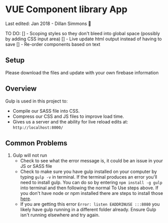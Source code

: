 # VUE Component library App
Last edited: Jan 2018 - Dillan Simmons :robot:

TO DO: 
[] - Scoping styles so they don't bleed into global space (possibly by adding CSS input area)
[] - Live update html output instead of having to save
[] - Re-order components based on text

## Setup

Please download the files and update with your own firebase information

## Overview

Gulp is used in this project to:

* Compile our SASS file into CSS.
* Compress our CSS and JS files to improve load time.
* Gives us a server and the ability for live reload edits at: `http://localhost:8000/`

## Common Problems
1. Gulp will not run
	* Check to see what the error message is, it could be an issue in your JS or SASS file
	* Check to make sure you have gulp installed on your computer by typing `gulp -v` in terminal. If the terminal produces an error you'll need to install gulp. You can do so by entering `npm install -g gulp` into terminal and then following the normal To Use steps above. If you don't have node or npm installed there are steps to install those [here](https://travismaynard.com/writing/getting-started-with-gulp).
	* If you are getting this error `Error: listen EADDRINUSE :::8080` you likely have gulp running in a different folder already. Ensure Gulp isn't running elsewhere and try again. 

